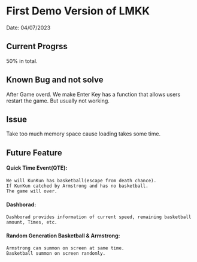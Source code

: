 # First Demo Version of LMKK
  Date: 04/07/2023

## Current Progrss
  50% in total.

## Known Bug and not solve
  After Game overd.
  We make Enter Key has a function that allows users restart the game.
  But usually not working.

## Issue
  Take too much memory space cause loading takes some time.

## Future Feature
  #### Quick Time Event(QTE): 
    We will KunKun has basketball(escape from death chance).
    If KunKun catched by Armstrong and has no basketball.
    The game will over.
  #### Dashborad:
    Dashborad provides information of current speed, remaining basketball amount, Times, etc.
  #### Random Generation Basketball & Armstrong:
    Armstrong can summon on screen at same time.
    Basketball summon on screen randomly.

  
